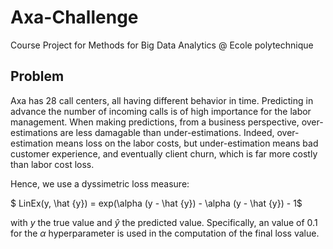 # Axa-Challenge
Course Project for Methods for Big Data Analytics @ Ecole polytechnique

## Problem

Axa has $28$ call centers, all having different behavior in time. Predicting in advance the number of incoming calls is of high importance for the labor management. When making predictions, from a business perspective, over-estimations are less damagable than under-estimations. Indeed, over-estimation means loss on the labor costs, but under-estimation means bad customer experience, and eventually client churn, which is far more costly than labor cost loss.

Hence, we use a dyssimetric loss measure: 

$ LinEx(y, \hat {y}) = exp(\alpha (y - \hat {y}) - \alpha (y - \hat {y}) - 1$

with $y$ the true value and $\hat{y}$ the predicted value. Specifically, an value of $0.1$ for the $\alpha$ hyperparameter is used in the computation of the final loss value.
